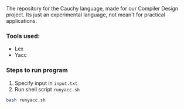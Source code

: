 The repository for the Cauchy language, made for our Compiler Design project. Its just an experimental language, not mean't for practical applications.

### Tools used:
- Lex
- Yacc

### Steps to run program
1. Specify input in `input.txt`
2. Run shell script `runyacc.sh`
```bash
bash runyacc.sh
```

